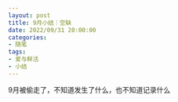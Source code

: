 ```yaml
---
layout: post
title: 9月小结｜空缺
date: 2022/09/31 20:00:00
categories:
- 随笔
tags:
- 爱与鲜活
- 小结
---
```


9月被偷走了，不知道发生了什么，也不知道记录什么
